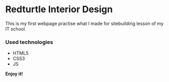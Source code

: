 # Redturtle Interior Design

This is my first webpage practise what I made for sitebuilding lesson of my IT school.

### Used technologies
* HTML5
* CSS3
* JS

**Enjoy it!**

